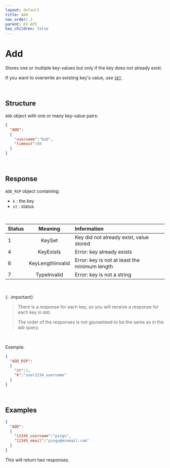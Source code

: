 ```yaml
---
layout: default
title: Add
nav_order: 2
parent: KV API
has_children: false
---
```


# Add
Stores one or multiple key-values but only if the key does not already exist.

If you want to overwrite an existing key's value, use [`SET`](../kvset/kvset.md).


<br/>

## Structure

`ADD` object with one or many key-value pairs:

```json
{
  "ADD":
  {
    "username":"bob",
    "timeout":60
  }
}
```

<br/>


## Response
`ADD_RSP` object containing:
- `k` : the key 
- `st` : status

<br/>

| Status  | Meaning | Information      | 
|:---     |:---:    |:---     |
|1        | KeySet            | Key did not already exist, value stored |
|4        | KeyExists         | Error: key already exists |
|6        | KeyLengthInvalid  | Error: key is not at least the minimum length |
|7        | TypeInvalid       | Error: key is not a string |


<br/>

{: .important}
> There is a response for each key, so you will receive a response for each key in `ADD`.
>
> The order of the responses is not gauranteed to be the same as in the `ADD` query.


<br/>

Example:

```json
{
  "ADD_RSP":
  {
    "st":1,
    "k":"user1234_username"
  }
}
```



<br/>

## Examples

```json
{
  "ADD":
  {
    "12345_username":"pingu",
    "12345_email":"pingu@mcemail.com"
  }
}
```

This will return two responses.

